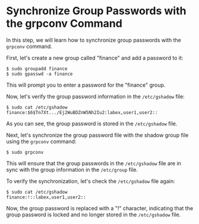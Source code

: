 # Synchronize Group Passwords with the grpconv Command

In this step, we will learn how to synchronize group passwords with the `grpconv` command.

First, let's create a new group called "finance" and add a password to it:

```
$ sudo groupadd finance
$ sudo gpasswd -a finance
```

This will prompt you to enter a password for the "finance" group.

Now, let's verify the group password information in the `/etc/gshadow` file:

```
$ sudo cat /etc/gshadow
finance:$6$Tn7Xt.../Ej2WuBDZnW5Nh2Iu2:labex,user1,user2::
```

As you can see, the group password is stored in the `/etc/gshadow` file.

Next, let's synchronize the group password file with the shadow group file using the `grpconv` command:

```
$ sudo grpconv
```

This will ensure that the group passwords in the `/etc/gshadow` file are in sync with the group information in the `/etc/group` file.

To verify the synchronization, let's check the `/etc/gshadow` file again:

```
$ sudo cat /etc/gshadow
finance:!::labex,user1,user2::
```

Now, the group password is replaced with a "!" character, indicating that the group password is locked and no longer stored in the `/etc/gshadow` file.
